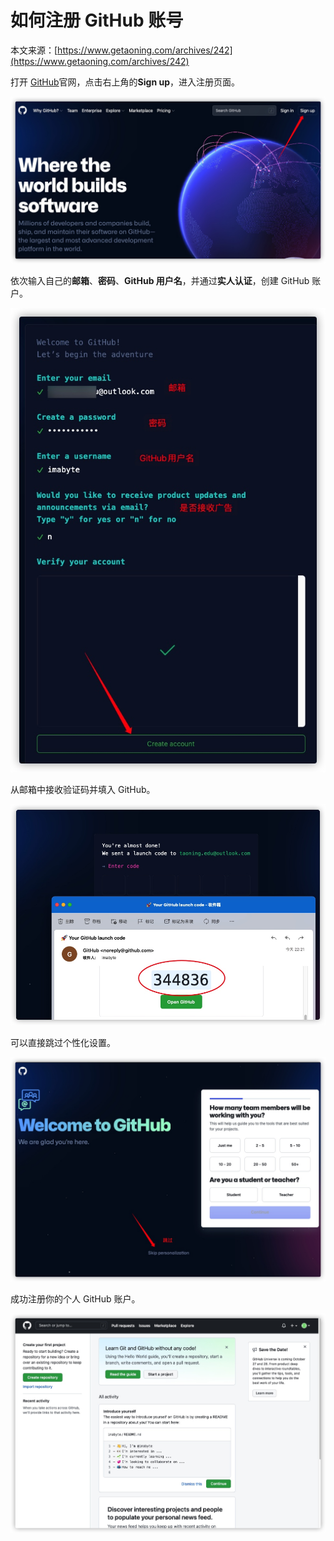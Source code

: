 # 如何注册 GitHub 账号

本文来源：[https://www.getaoning.com/archives/242](https://www.getaoning.com/archives/242)

打开 [GitHub](https://github.com)官网，点击右上角的**Sign up**，进入注册页面。

![16312833804153.jpg](./img/a-how-to-sign-up-a-github-account/16312833804153.jpg)

依次输入自己的**邮箱**、**密码**、**GitHub 用户名**，并通过**实人认证**，创建 GitHub 账户。

![16312836797584.jpg](./img/a-how-to-sign-up-a-github-account/16312836797584.jpg)

从邮箱中接收验证码并填入 GitHub。

![16312837255855.jpg](./img/a-how-to-sign-up-a-github-account/16312837255855.jpg)

可以直接跳过个性化设置。

![16312837602981.jpg](./img/a-how-to-sign-up-a-github-account/16312837602981.jpg)

成功注册你的个人 GitHub 账户。

![16312838988649.jpg](./img/a-how-to-sign-up-a-github-account/16312838988649.jpg)
